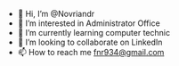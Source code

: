 - 👋 Hi, I’m @Novriandr
- 👀 I’m interested in Administrator Office
- 🌱 I’m currently learning computer technic
- 💞️ I’m looking to collaborate on LinkedIn
- 📫 How to reach me fnr934@gmail.com

<!---
Novriandr/Novriandr is a ✨ special ✨ repository because its `README.md` (this file) appears on your GitHub profile.
You can click the Preview link to take a look at your changes.
--->
